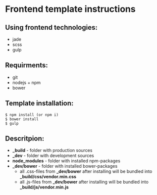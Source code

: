 # Frontend template instructions

## Using frontend technologies:
- jade
- scss
- gulp

## Requirments:
- git
- nodejs + npm
- bower

## Template installation:
```
$ npm install (or npm i)
$ bower install
$ gulp
```

## Descritpion:
- **_build** - folder with production sources
- **_dev** - folder with development sources
- **node_modules** - folder with installed npm-packages
- **_dev/bower** - folder with installed bower-packages
	- all .css-files from **_dev/bower** after installing will be bundled into **_build/css/vendor.min.css**
	- all .js-files from **_dev/bower** after installing will be bundled into **_build/js/vendor.min.js**

